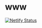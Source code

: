 # www

[![Netlify Status](https://api.netlify.com/api/v1/badges/7acb17ab-be78-4be8-8672-fb8523810fad/deploy-status)](https://app.netlify.com/sites/eluicdata/deploys)
